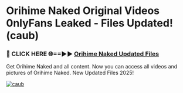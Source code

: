 # Orihime Naked Original Videos 0nlyFans Leaked - Files Updated! (caub)

<h3>🔴 CLICK HERE 🌐==►► <a href="https://tinyurl.com/up5wt9bj" rel="nofollow">Orihime Naked Updated Files</a></h3>

Get Orihime Naked and all content. Now you can access all videos and pictures of Orihime Naked. New Updated Files 2025!

[![caub](https://i.imgur.com/ABiUzMV.gif)](https://tinyurl.com/up5wt9bj)

